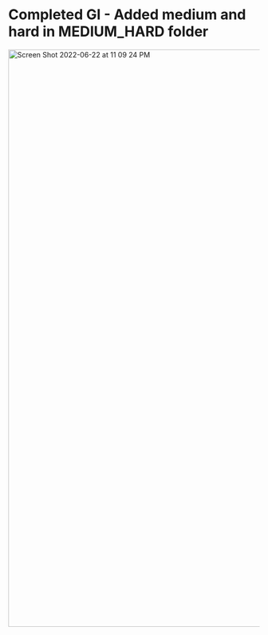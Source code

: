 # Completed GI - Added medium and hard in MEDIUM_HARD folder
<img width="1158" alt="Screen Shot 2022-06-22 at 11 09 24 PM" src="https://user-images.githubusercontent.com/102987748/175199051-5ef0fbdd-10f0-454d-9a64-c225f2ef9440.png">
